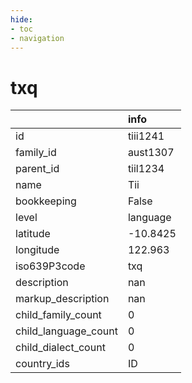 ```yaml
---
hide:
- toc
- navigation
---
```

# txq
|                      | info     |
|:---------------------|:---------|
| id                   | tiii1241 |
| family_id            | aust1307 |
| parent_id            | tiil1234 |
| name                 | Tii      |
| bookkeeping          | False    |
| level                | language |
| latitude             | -10.8425 |
| longitude            | 122.963  |
| iso639P3code         | txq      |
| description          | nan      |
| markup_description   | nan      |
| child_family_count   | 0        |
| child_language_count | 0        |
| child_dialect_count  | 0        |
| country_ids          | ID       |